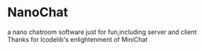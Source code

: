 # NanoChat
a nano chatroom software just for fun,including server and client <br>
Thanks for lcodelib's enlightenment of MiniChat 
